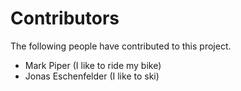 # Contributors

The following people have contributed to this project.

* Mark Piper (I like to ride my bike)
* Jonas Eschenfelder (I like to ski)
